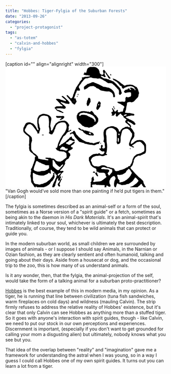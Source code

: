 ```yaml
---
title: "Hobbes: Tiger-Fylgia of the Suburban Forests"
date: "2013-09-26"
categories: 
  - "project-protagonist"
tags: 
  - "as-totem"
  - "calvin-and-hobbes"
  - "fylgia"
---
```


\[caption id="" align="alignright" width="300"\]![Hobbes](images/hobbes-calvin-and-hobbes-1395518-500-376.jpg) "Van Gogh would’ve sold more than one painting if he’d put tigers in them."\[/caption\]

The fylgia is sometimes described as an animal-self or a form of the soul, sometimes as a Norse version of a "spirit guide" or a fetch, sometimes as being akin to the daemon in _His Dark Materials_. It's an animal-spirit that's intimately linked to your soul, whichever is ultimately the best description. Traditionally, of course, they tend to be wild animals that can protect or guide you.

In the modern suburban world, as small children we are surrounded by images of animals - or I suppose I should say Animals, in the Narnian or Ozian fashion, as they are clearly sentient and often humanoid, talking and going about their days. Aside from a housecat or dog, and the occasional trip to the zoo, this is how many of us understand animals.

Is it any wonder, then, that the fylgia, the animal-projection of the self, would take the form of a talking animal for a suburban proto-practitioner?

[Hobbes](http://en.wikipedia.org/wiki/Calvin_and_Hobbes) is the best example of this in modern media, in my opinion. As a tiger, he is running that line between civilization (tuna fish sandwiches, warm fireplaces on cold days) and wildness (mauling Calvin). The strip firmly refuses to address the relative reality of Hobbes' existence, but it's clear that only Calvin can see Hobbes as anything more than a stuffed tiger. So it goes with anyone's interaction with spirit guides, though - like Calvin, we need to put our stock in our own perceptions and experiences. Discernment is important, (especially if you don't want to get grounded for calling your mom a disgusting alien) but ultimately, nobody knows what you see but you.

That idea of the overlap between "reality" and "imagination" gave me a framework for understanding the astral when I was young, so in a way I guess I could call Hobbes one of my own spirit guides. It turns out you can learn a lot from a tiger.
